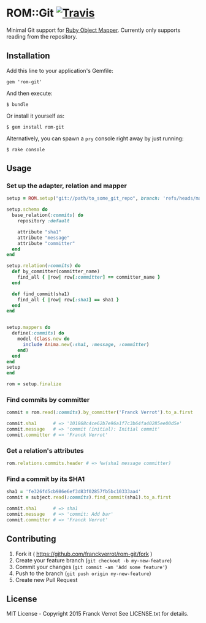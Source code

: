 # ROM::Git [![Travis](https://secure.travis-ci.org/rom-rb/rom-git.png)](http://travis-ci.org/rom-rb/rom-git)
Minimal Git support for [Ruby Object Mapper](https://github.com/rom-rb/rom).
Currently only supports reading from the repository.


## Installation

Add this line to your application's Gemfile:

    gem 'rom-git'

And then execute:

    $ bundle

Or install it yourself as:

    $ gem install rom-git

Alternatively, you can spawn a `pry` console right away by just running:

    $ rake console


## Usage

### Set up the adapter, relation and mapper

```ruby
setup = ROM.setup("git://path/to_some_git_repo", branch: 'refs/heads/master')

setup.schema do
  base_relation(:commits) do
    repository :default

    attribute "sha1"
    attribute "message"
    attribute "committer"
  end
end

setup.relation(:commits) do
  def by_committer(committer_name)
    find_all { |row| row[:committer] == committer_name }
  end

  def find_commit(sha1)
    find_all { |row| row[:sha1] == sha1 }
  end
end


setup.mappers do
  define(:commits) do
    model (Class.new do
      include Anima.new(:sha1, :message, :committer)
    end)
  end
end
setup
end

rom = setup.finalize
```

### Find commits by committer

```ruby
commit = rom.read(:commits).by_committer('Franck Verrot').to_a.first

commit.sha1      # => '101868c4ce62b7e96a1f7c3b64fa40285ee00d5e'
commit.message   # => 'commit (initial): Initial commit'
commit.committer # => 'Franck Verrot'
```


### Get a relation's attributes

```ruby
rom.relations.commits.header # => %w(sha1 message committer)
```


### Find a commit by its SHA1

```ruby
sha1 = 'fe326fd5cb986e6ef3d83f02857fb5bc10333aa4'
commit = subject.read(:commits).find_commit(sha1).to_a.first

commit.sha1      # => sha1
commit.message   # => 'commit: Add bar'
commit.committer # => 'Franck Verrot'
```

## Contributing

1. Fork it ( https://github.com/franckverrot/rom-git/fork )
2. Create your feature branch (`git checkout -b my-new-feature`)
3. Commit your changes (`git commit -am 'Add some feature'`)
4. Push to the branch (`git push origin my-new-feature`)
5. Create new Pull Request

## License

MIT License - Copyright 2015 Franck Verrot
See LICENSE.txt for details.
